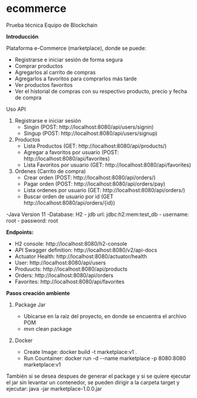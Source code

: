 # ecommerce
Prueba técnica Equipo de Blockchain

**Introducción**

Plataforma e-Commerce (marketplace), donde se puede:

- Registrarse e iniciar sesión de forma segura
- Comprar productos
- Agregarlos al carrito de compras
- Agregarlos a favoritos para comprarlos más tarde
- Ver productos favoritos
- Ver el historial de compras con su respectivo producto, precio y fecha de compra

Uso API

1. Registrarse e iniciar sesión
	- Singin (POST: http://localhost:8080/api/users/signin)
	- Singup (POST: http://localhost:8080/api/users/signup)
2. Productos
	- Lista Productos (GET: http://localhost:8080/api/products/)
	- Agregar a favoritos por usuario (POST: http://localhost:8080/api/favorites)
	- Lista Favoritos por usuario (GET: http://localhost:8080/api/favorites)
3. Ordenes (Carrito de compra)
	- Crear orden (POST: http://localhost:8080/api/orders/)
	- Pagar orden (POST: http://localhost:8080/api/orders/pay)
	- Lista ordenes por usuario (GET: http://localhost:8080/api/orders/)
	- Buscar orden de usuario por id (GET http://localhost:8080/api/orders/{id})


-Java Version 11
-Database: H2
	- jdb url: jdbc:h2:mem:test_db
	- username: root
	- password: root

**Endpoints:** 

- H2 console: http://localhost:8080/h2-console
- API Swagger definition:  http://localhost:8080/v2/api-docs
- Actuator Health: http://localhost:8080/actuator/health
- User: http://localhost:8080/api/users
- Produucts:  http://localhost:8080/api/products
- Orders: http://localhost:8080/api/orders
- Favorites: http://localhost:8080/api/favorites

**Pasos creación ambiente**

1. Package Jar
	- Ubicarse en la raiz del proyecto, en donde se encuentra el archivo POM
	- mvn clean package

2. Docker
	- Create Image: docker build -t marketplace:v1 .
	- Run Countainer: docker run  -d --name marketplace -p 8080:8080 marketplace:v1
	
También si se desea despues de generar el package y si se quiere ejecutar el jar sin levantar un contenedor, se pueden dirigir a la carpeta target y ejecutar: java -jar marketplace-1.0.0.jar 